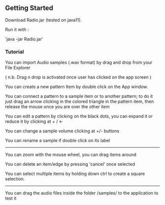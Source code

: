 ## Getting Started

Download Radio.jar (tested on java11).  

Run it with :

'java -jar Radio.jar'


### Tutorial 

You can import Audio samples (.wav format) by drag and drop from your File Explorer

( n.b. Drag n drop is activated once user has clicked on the app screen ) 

You can create a new pattern Item by double click on the App window. 

You can connect a pattern to a sample item or to another pattern; to do it just drag an arrow clicking in the colored triangle in the pattern item, then release the mouse once you are over the other item 

You can edit a pattern by clicking on the black dots, you can expand it or reduce it by clicking at + / <- 


You can change a sample volume clicking at +/- buttons

You can rename a sample if double click on its label


---------

You can zoom with the mouse wheel, you can drag items around

You can delete an item/edge by pressing 'cancel' once selected

You can select multiple items by holding down ctrl to create a square selection.

_____

You can drag the audio files inside the folder /samples/ to the application to test it
